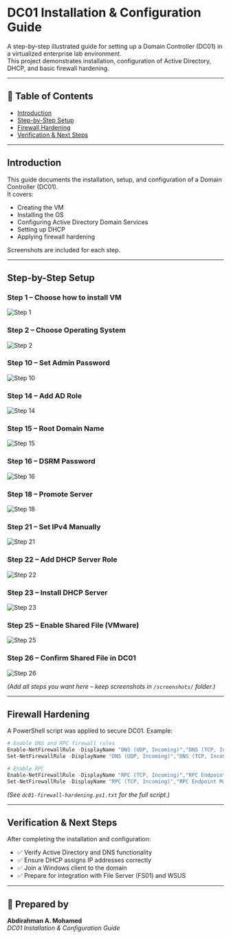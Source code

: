 # DC01 Installation & Configuration Guide

A step-by-step illustrated guide for setting up a Domain Controller (DC01) in a virtualized enterprise lab environment.  
This project demonstrates installation, configuration of Active Directory, DHCP, and basic firewall hardening.

---

## 📑 Table of Contents
- [Introduction](#introduction)
- [Step-by-Step Setup](#step-by-step-setup)
- [Firewall Hardening](#firewall-hardening)
- [Verification & Next Steps](#verification--next-steps)

---

## Introduction
This guide documents the installation, setup, and configuration of a Domain Controller (DC01).  
It covers:
- Creating the VM
- Installing the OS
- Configuring Active Directory Domain Services
- Setting up DHCP
- Applying firewall hardening

Screenshots are included for each step.

---

## Step-by-Step Setup

### Step 1 – Choose how to install VM
![Step 1](./screenshots/Step-1-Choose-how-to-install-vm.png)

### Step 2 – Choose Operating System
![Step 2](./screenshots/Step-2-Choose-Operating-Sytem.png)

### Step 10 – Set Admin Password
![Step 10](./screenshots/Step-10-Set-Admin-Password.png)

### Step 14 – Add AD Role
![Step 14](./screenshots/Step-14-Add-AD-Role.png)

### Step 15 – Root Domain Name
![Step 15](./screenshots/Step-15-Root-Domain-Name.png)

### Step 16 – DSRM Password
![Step 16](./screenshots/Step-16-DSRM-Pass.png)

### Step 18 – Promote Server
![Step 18](./screenshots/Step-18-Promote-Server.png)

### Step 21 – Set IPv4 Manually
![Step 21](./screenshots/Step-21-Set-IPV4-Manually.png)

### Step 22 – Add DHCP Server Role
![Step 22](./screenshots/Step-22-DHCP-Server-Role.png)

### Step 23 – Install DHCP Server
![Step 23](./screenshots/Step-23-Install-DHCP-Server.png)

### Step 25 – Enable Shared File (VMware)
![Step 25](./screenshots/Step-25-Enable-Sharedfile-Vmware.png)

### Step 26 – Confirm Shared File in DC01
![Step 26](./screenshots/Step-26-Confirm-file-in-DC01.png)

*(Add all steps you want here – keep screenshots in `/screenshots/` folder.)*

---

## Firewall Hardening

A PowerShell script was applied to secure DC01. Example:

```powershell
# Enable DNS and RPC firewall rules
Enable-NetFirewallRule -DisplayName "DNS (UDP, Incoming)","DNS (TCP, Incoming)"
Set-NetFirewallRule -DisplayName "DNS (UDP, Incoming)","DNS (TCP, Incoming)" -Profile Any

# Enable RPC
Enable-NetFirewallRule -DisplayName "RPC (TCP, Incoming)","RPC Endpoint Mapper (TCP, Incoming)"
Set-NetFirewallRule -DisplayName "RPC (TCP, Incoming)","RPC Endpoint Mapper (TCP, Incoming)" -Profile Any
```

*(See `dc01-firewall-hardening.ps1.txt` for the full script.)*

---

## Verification & Next Steps
After completing the installation and configuration:
- ✅ Verify Active Directory and DNS functionality  
- ✅ Ensure DHCP assigns IP addresses correctly  
- ✅ Join a Windows client to the domain  
- ✅ Prepare for integration with File Server (FS01) and WSUS  

---

## 📌 Prepared by
**Abdirahman A. Mohamed**  
_DC01 Installation & Configuration Guide_
